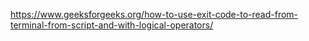 https://www.geeksforgeeks.org/how-to-use-exit-code-to-read-from-terminal-from-script-and-with-logical-operators/
